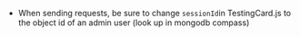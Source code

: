 * When sending requests, be sure to change `sessionId`in TestingCard.js to the object id of an admin user (look up in mongodb compass) 
